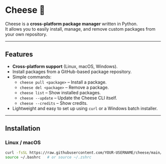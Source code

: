# Cheese 🧀

Cheese is a **cross-platform package manager** written in Python.  
It allows you to easily install, manage, and remove custom packages from your own repository.

---

## **Features**
- **Cross-platform support** (Linux, macOS, Windows).
- Install packages from a GitHub-based package repository.
- Simple commands:
  - `cheese pull <package>` – Install a package.
  - `cheese del <package>` – Remove a package.
  - `cheese list` – Show installed packages.
  - `cheese --update` – Update the Cheese CLI itself.
  - `cheese --credits` – Show credits.
- Lightweight and easy to set up using `curl` or a Windows batch installer.

---

## **Installation**

### **Linux / macOS**
```bash
curl -fsSL https://raw.githubusercontent.com/YOUR-USERNAME/cheese/main/install.sh | bash
source ~/.bashrc   # or source ~/.zshrc
